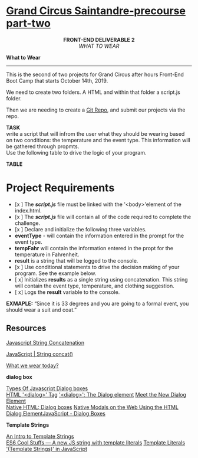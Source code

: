 # **[Grand Circus Saintandre-precourse part-two](https://lms.grandcircus.co/mod/resource/view.php?id=2653)**

<p align="center">
<b>FRONT-END DELIVERABLE 2
</b><br>
<em>WHAT TO WEAR</em>
</p>

**What to Wear**
____________________________

This is the second of two projects for Grand Circus after hours Front-End Boot Camp that starts October 14th, 2019. 

We need to create two folders. 
A HTML and within that folder a script.js folder. 

Then we are needing to create a [Git Repo](https://github.com/Ramona-Saintandre), and submit our projects via the repo. 

**TASK**  
 write a script that will infrom the user what they should be wearing based on two conditions: the temperature and the event type. 
This information will be gathered through propmts.   
Use the following table to drive the logic of your program. 

**TABLE**

# Project Requirements


* [x ] The ***script.js*** file must be linked with the '\<body>'element of the index.html.  
* [x ] The ***script.js*** file will contain all of the code required to complete the challenge.  
* [x ] Declare and initialize the following three variables.
* **eventType** - will contain the information entered in the prompt for the event type.
* **tempFahr** will contain the information entered in the propt for the temperature in Fahrenheit.
* **result** is a string that will be logged to the console. 
* [x ] Use conditional statements to drive the decision making of your program.  See the example below.  
* [ x] Initializes **results** as a single string using concatenation. This string will contain the event type, temperature, and clothing suggestion.
* [ x] Logs the **result** variable to the console.  

**EXMAPLE:** 
“Since it is 33 degrees and you are going to a formal event, you should wear a suit
and coat.”


## Resources 

[Javascript String Concatenation](https://www.youtube.com/watch?v=9Q8BAZffbz8&list=PLDyQo7g0_nsX8_gZAB8KD1lL4j4halQBJ&index=4)

[JavaScript | String concat()](https://www.geeksforgeeks.org/javascript-string-prototype-concat-function/)

[What we wear today?](https://devpost.com/software/what-to-wear-today)

**dialog box**

[Types Of Javascript Dialog boxes](https://www.youtube.com/watch?v=kjRSjXY6c9w)  
[HTML '\<dialog>' Tag](https://www.w3schools.com/tags/tag_dialog.asp)
['\<dialog>': The Dialog element](https://developer.mozilla.org/en-US/docs/Web/HTML/Element/dialog)
[Meet the New Dialog Element](https://keithjgrant.com/posts/2018/01/meet-the-new-dialog-element/)  
[Native HTML: Dialog boxes](https://dev.to/link2twenty/native-html-dialog-boxes-192b)
[Native Modals on the Web Using the HTML Dialog Element](https://alligator.io/html/dialog-element/)[JavaScript - Dialog Boxes](https://www.tutorialspoint.com/javascript/javascript_dialog_boxes.htm)
  

**Template Strings**

[An Intro to Template Strings](https://wesbos.com/javascript-template-strings/)  
[ES6 Cool Stuffs — A new JS string with template literals](https://medium.com/front-end-weekly/es6-cool-stuffs-a-new-js-string-with-template-literals-c23a8af11b2) 
[Template Literals '\(Template Strings)' in JavaScript](https://tylermcginnis.com/template-literals/)  




